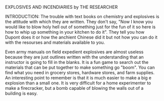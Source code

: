 EXPLOSIVES AND INCENDIARIES by THE RESEARCHER

INTRODUCTION: The trouble with text books on chemistry and explosives is the
attitude with which they are written.  They don't say, "Now I know you would
like to blow holy hell out of something just for the fun of it so here is how
to whip up something in your kitchen to do it".  They tell you how Dupont does
it or how the anchient Chinese did it but not how you can do it with the
resourses and materials available to you.

 Even army manuals on field expedient explosives are almost useless because
they are just outlines written with the understanding that an instructor is
going to fill in the blanks.  It is a fun game to search out the materials
that can be put together to make something go "boom".  You can find what you
need in grocery stores, hardware stores, and farm supplies.  An interesting
point to remember is that it is much easier to make a big e explosion than a
small one.  It is very difficult for a home experimenter to make a
firecracker, but a bomb capable of blowing the walls out of a building is
easy.